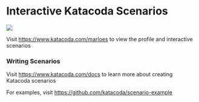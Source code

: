 # Interactive Katacoda Scenarios

[![](http://shields.katacoda.com/katacoda/marloes/count.svg)](https://www.katacoda.com/marloes "Get your profile on Katacoda.com")

Visit https://www.katacoda.com/marloes to view the profile and interactive scenarios

### Writing Scenarios
Visit https://www.katacoda.com/docs to learn more about creating Katacoda scenarios

For examples, visit https://github.com/katacoda/scenario-example
